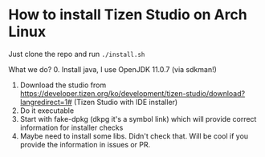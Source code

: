 # How to install Tizen Studio on Arch Linux

Just clone the repo and run `./install.sh`

What we do?
0. Install java, I use OpenJDK 11.0.7 (via sdkman!)
1. Download the studio from https://developer.tizen.org/ko/development/tizen-studio/download?langredirect=1# (Tizen Studio with IDE installer)
2. Do it executable
3. Start with fake-dpkg (dkpg it's a symbol link) which will provide correct information for installer checks
4. Maybe need to install some libs. Didn't check that. Will be cool if you provide the information in issues or PR.
